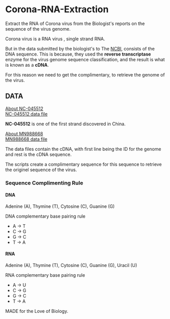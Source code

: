 # Corona-RNA-Extraction
Extract the RNA of Corona virus from the Biologist's reports on the sequence of the virus genome.

Corona virus is a RNA virus , single strand RNA.

But in the data submitted by the biologist's to The [NCBI](https://www.ncbi.nlm.nih.gov/), consists of the DNA sequence.
This is because, they used the **reverse transcriptase** enzyme for the virus genome sequence classification, and the result is what is known as a **cDNA**.

For this reason we need to get the complimentary, to retrieve the genome of the virus.

## DATA
[About NC-045512](https://www.ncbi.nlm.nih.gov/nuccore/NC_045512)   
[NC-045512 data file](https://www.ncbi.nlm.nih.gov/nuccore/NC_045512.2?report=fasta)

**NC-045512** is one of the first strand discovered in China.


[About MN988668](https://www.ncbi.nlm.nih.gov/nuccore/MN988668)   
[MN988668 data file](https://www.ncbi.nlm.nih.gov/nuccore/MN988668.1?report=fasta)

The data files contain the cDNA, with first line being the ID for the genome and rest is the cDNA sequence.

The scripts create a complimentary sequence for this sequence to retrieve the originel sequence of the virus.

### Sequence Complimenting Rule
#### DNA
Adenine (A), Thymine (T), Cytosine (C), Guanine (G)

DNA complementary base pairing rule
* A -> T
* C -> G
* G -> C
* T -> A
#### RNA
Adenine (A), Thymine (T), Cytosine (C), Guanine (G), Uracil (U)

RNA complementary base pairing rule
* A -> U
* C -> G
* G -> C
* T -> A

MADE for the Love of Biology.
